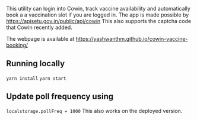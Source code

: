 This utility can login into Cowin, track vaccine availability and automatically book a a vaccination slot if you are logged in.
The app is made possible by https://apisetu.gov.in/public/api/cowin 
This also supports the captcha code that Cowin recently added. 

The webpage is available at https://yashwanthm.github.io/cowin-vaccine-booking/

## Running locally
```yarn install```
```yarn start```

## Update poll frequency using
```localstorage.pollFreq = 1000```
This also works on the deployed version.
